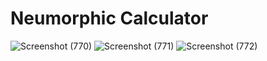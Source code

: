 ﻿# Neumorphic Calculator

![Screenshot (770)](https://github.com/kishanlalchoudhary/Calculator/assets/107745828/62e13aac-0bb8-4c97-a103-4b867784045a)
![Screenshot (771)](https://github.com/kishanlalchoudhary/Calculator/assets/107745828/bca3933e-bc71-4eb0-a074-7edfd1bc016c)
![Screenshot (772)](https://github.com/kishanlalchoudhary/Calculator/assets/107745828/5fe41bfc-95df-48bc-83d2-0e2b74d3724e)
